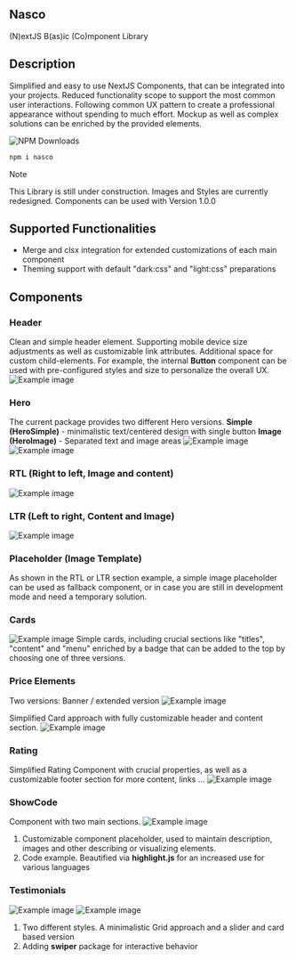 
## Nasco

(N)extJS B(as)ic (Co)mponent Library

## Description
Simplified and easy to use NextJS Components, that can be integrated into your projects.
Reduced functionality scope to support the most common user interactions. Following common UX pattern
to create a professional appearance without spending to much effort. Mockup as well as complex solutions
can be enriched by the provided elements.


![NPM Downloads](https://img.shields.io/npm/dw/:nasco)

```bash
npm i nasco
```

> [!NOTE]
> This Library is still under construction. Images and Styles are currently redesigned.
> Components can be used with Version 1.0.0

## Supported Functionalities
- Merge and clsx integration for extended customizations of each main component
- Theming support with default "dark:css" and "light:css" preparations

## Components

### Header
Clean and simple header element. Supporting mobile device size adjustments as well as customizable link attributes.
Additional space for custom child-elements. For example, the internal **Button** component can be used with pre-configured styles and size
to personalize the overall UX.
![Example image](https://github.com/clemensgoering/nasco/raw/master/docs/header_20240930.png)

### Hero
The current package provides two different Hero versions.
**Simple (HeroSimple)** - minimalistic text/centered design with single button
**Image (HeroImage)** - Separated text and image areas
![Example image](https://github.com/clemensgoering/nasco/raw/master/docs/hero_20240930.png)
![Example image](https://github.com/clemensgoering/nasco/raw/master/docs/hero_2_20240930.png)

### RTL (Right to left, Image and content)
![Example image](https://github.com/clemensgoering/nasco/raw/master/docs/rtl_20240929.png)

### LTR (Left to right, Content and Image)
![Example image](https://github.com/clemensgoering/nasco/raw/master/docs/ltr_20240929.png)

### Placeholder (Image Template)
As shown in the RTL or LTR section example, a simple image placeholder can be used as fallback component,
or in case you are still in development mode and need a temporary solution.

### Cards
![Example image](https://github.com/clemensgoering/nasco/raw/master/docs/cards_20241003.png)
Simple cards, including crucial sections like "titles", "content" and "menu" enriched by a badge that
can be added to the top by choosing one of three versions.

### Price Elements
Two versions: 
Banner / extended version
![Example image](https://github.com/clemensgoering/nasco/raw/master/docs/price_1_20240929.png)

Simplified Card approach with fully customizable header and content section.
![Example image](https://github.com/clemensgoering/nasco/raw/master/docs/price_2_20240929.png)

### Rating
Simplified Rating Component with crucial properties, as well as a customizable footer section for more content, links ...
![Example image](https://github.com/clemensgoering/nasco/raw/master/docs/ratings_20240929.png)

### ShowCode
Component with two main sections.
![Example image](https://github.com/clemensgoering/nasco/raw/master/docs/showcode_20240929.png)
1. Customizable component placeholder, used to maintain description, images and other describing or visualizing elements.
2. Code example. Beautified via **highlight.js** for an increased use for various languages

### Testimonials

![Example image](https://github.com/clemensgoering/nasco/raw/master/docs/testimonial_20241003.png)
![Example image](https://github.com/clemensgoering/nasco/raw/master/docs/testimonial_2_20241003.png)
1. Two different styles. A minimalistic Grid approach and a slider and card based version
2. Adding **swiper** package for interactive behavior

